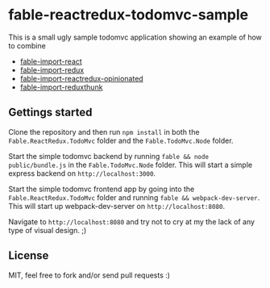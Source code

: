 # fable-reactredux-todomvc-sample

This is a small ugly sample todomvc application showing an example of how to combine
- [fable-import-react](https://www.npmjs.com/package/fable-import-react)
- [fable-import-redux](https://github.com/wastaz/fable-import-redux)
- [fable-import-reactredux-opinionated](https://github.com/wastaz/fable-import-reactredux-opinionated)
- [fable-import-reduxthunk](https://github.com/wastaz/fable-import-reduxthunk)

## Gettings started

Clone the repository and then run `npm install` in both the `Fable.ReactRedux.TodoMvc` folder and 
the `Fable.TodoMvc.Node` folder.

Start the simple todomvc backend by running `fable && node public/bundle.js` in the `Fable.TodoMvc.Node` folder.
This will start a simple express backend on `http://localhost:3000`.

Start the simple todomvc frontend app by going into the `Fable.ReactRedux.TodoMvc` folder and running
`fable && webpack-dev-server`. This will start up webpack-dev-server on `http://localhost:8080`.

Navigate to `http://localhost:8080` and try not to cry at my the lack of any type of visual design. ;)

## License

MIT, feel free to fork and/or send pull requests :)
